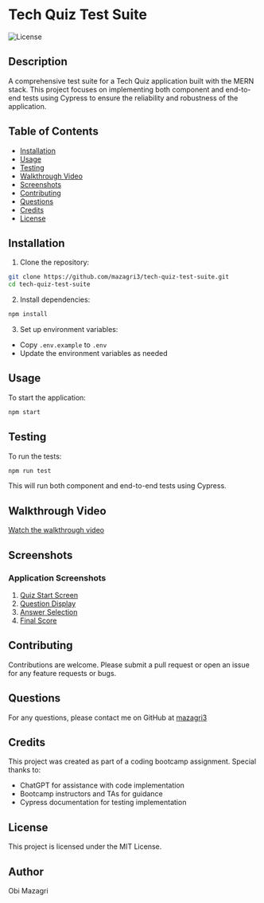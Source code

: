 # Tech Quiz Test Suite

![License](https://img.shields.io/badge/License-MIT-blue.svg)

## Description

A comprehensive test suite for a Tech Quiz application built with the MERN stack. This project focuses on implementing both component and end-to-end tests using Cypress to ensure the reliability and robustness of the application.

## Table of Contents

- [Installation](#installation)
- [Usage](#usage)
- [Testing](#testing)
- [Walkthrough Video](#walkthrough-video)
- [Screenshots](#screenshots)
- [Contributing](#contributing)
- [Questions](#questions)
- [Credits](#credits)
- [License](#license)

## Installation

1. Clone the repository:
```bash
git clone https://github.com/mazagri3/tech-quiz-test-suite.git
cd tech-quiz-test-suite
```

2. Install dependencies:
```bash
npm install
```

3. Set up environment variables:
- Copy `.env.example` to `.env`
- Update the environment variables as needed

## Usage

To start the application:

```bash
npm start
```

## Testing

To run the tests:

```bash
npm run test
```

This will run both component and end-to-end tests using Cypress.

## Walkthrough Video

[Watch the walkthrough video](https://drive.google.com/file/d/1FdkXQYIrUzhcYzWNULFCkqwlNBIJaiV-/view?usp=sharing)

## Screenshots

### Application Screenshots

1. [Quiz Start Screen](https://drive.google.com/file/d/1sOhT_q-LuI9SCrWgim1xEX3RzcipeCZ2/view?usp=sharing)
2. [Question Display](https://drive.google.com/file/d/13oQmxpPUNOJak2_5Ox4wTHjaAC91Ciup/view?usp=sharing)
3. [Answer Selection](https://drive.google.com/file/d/1bej2q2LOhi61ZbO1cYxhq159-A-ozvuw/view?usp=sharing)
4. [Final Score](https://drive.google.com/file/d/1s4CYWmsTCKLL4Pa7PHHAv2pvbAfjxkHG/view?usp=sharing)

## Contributing

Contributions are welcome. Please submit a pull request or open an issue for any feature requests or bugs.

## Questions

For any questions, please contact me on GitHub at [mazagri3](https://github.com/mazagri3)

## Credits

This project was created as part of a coding bootcamp assignment. Special thanks to:
- ChatGPT for assistance with code implementation
- Bootcamp instructors and TAs for guidance
- Cypress documentation for testing implementation

## License

This project is licensed under the MIT License.

## Author

Obi Mazagri 
